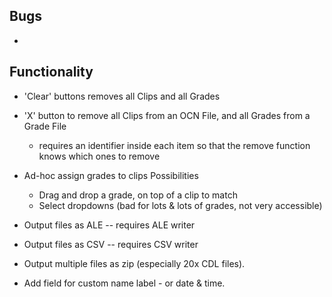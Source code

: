 ## Bugs
* 

## Functionality
* 'Clear' buttons removes all Clips and all Grades
* 'X' button to remove all Clips from an OCN File, and all Grades from a Grade File
	* requires an identifier inside each item so that the remove function knows which ones to remove


* Ad-hoc assign grades to clips
	Possibilities
	* Drag and drop a grade, on top of a clip to match
	* Select dropdowns (bad for lots & lots of grades, not very accessible)

* Output files as ALE -- requires ALE writer
* Output files as CSV -- requires CSV writer

* Output multiple files as zip (especially 20x CDL files).
* Add field for custom name label - or date & time.